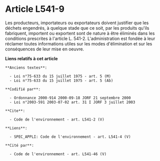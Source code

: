 # Article L541-9

Les producteurs, importateurs ou exportateurs doivent justifier que les déchets engendrés, à quelque stade que ce soit, par
les produits qu'ils fabriquent, importent ou exportent sont de nature à être éliminés dans les conditions prescrites à
l'article L. 541-2. L'administration est fondée à leur réclamer toutes informations utiles sur les modes d'élimination et sur
les conséquences de leur mise en oeuvre.

**Liens relatifs à cet article**

	**Anciens textes**:

	  - Loi n°75-633 du 15 juillet 1975 - art. 5 (M)
	  - Loi n°75-633 du 15 juillet 1975 - art. 5 (Ab)

	**Codifié par**:

	  - Ordonnance 2000-914 2000-09-18 JORF 21 septembre 2000
	  - Loi n°2003-591 2003-07-02 art. 31 I JORF 3 juillet 2003

	**Cite**:

	  - Code de l'environnement - art. L541-2 (V)

	**Liens**:

	  - SPEC_APPLI: Code de l'environnement - art. L541-4 (V)

	**Cité par**:

	  - Code de l'environnement - art. L541-46 (V)
